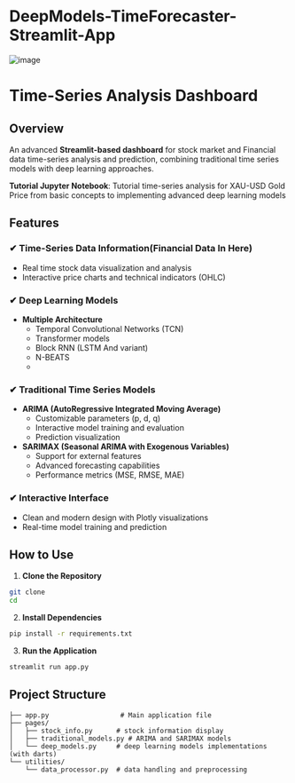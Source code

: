 # DeepModels-TimeForecaster-Streamlit-App

![image](https://github.com/user-attachments/assets/7126a915-c129-4ef1-b484-f8c16f2f5b4b)

# Time-Series Analysis Dashboard

## Overview
An advanced **Streamlit-based dashboard** for stock market and Financial data time-series analysis and prediction, combining traditional time series models with deep learning approaches.  

**Tutorial Jupyter Notebook**: Tutorial time-series analysis for XAU-USD Gold Price from basic concepts to implementing advanced deep learning models 
## Features

### ✔ Time-Series Data Information(Financial Data In Here)
* Real time stock data visualization and analysis
* Interactive price charts and technical indicators (OHLC) 

### ✔ Deep Learning Models
* **Multiple Architecture**
  * Temporal Convolutional Networks (TCN)
  * Transformer models
  * Block RNN (LSTM And variant)
  * N-BEATS
  * 
### ✔ Traditional Time Series Models
* **ARIMA (AutoRegressive Integrated Moving Average)**
  * Customizable parameters (p, d, q)
  * Interactive model training and evaluation
  * Prediction visualization
* **SARIMAX (Seasonal ARIMA with Exogenous Variables)**
  * Support for external features  
  * Advanced forecasting capabilities
  * Performance metrics (MSE, RMSE, MAE)


 
 

### ✔ Interactive Interface
* Clean and modern design with Plotly visualizations
* Real-time model training and prediction 

## How to Use 

1. **Clone the Repository**
```bash
git clone  
cd  
```

2. **Install Dependencies**
```bash
pip install -r requirements.txt
```

3. **Run the Application**
```bash
streamlit run app.py
```

## Project Structure
```
├── app.py                  # Main application file
├── pages/
│   ├── stock_info.py      # stock information display
│   ├── traditional_models.py # ARIMA and SARIMAX models
│   └── deep_models.py     # deep learning models implementations (with darts)
└── utilities/
    └── data_processor.py  # data handling and preprocessing
```
 

 
 
